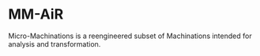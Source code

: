 MM-AiR
======

Micro-Machinations is a reengineered subset of Machinations intended for analysis and transformation.
